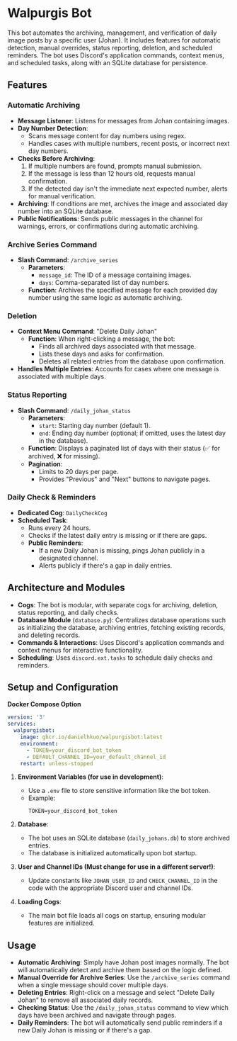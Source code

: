 # Walpurgis Bot

This bot automates the archiving, management, and verification of daily image posts by a specific user (Johan). It includes features for automatic detection, manual overrides, status reporting, deletion, and scheduled reminders. The bot uses Discord's application commands, context menus, and scheduled tasks, along with an SQLite database for persistence.

## Features

### Automatic Archiving
- **Message Listener**: Listens for messages from Johan containing images.
- **Day Number Detection**: 
  - Scans message content for day numbers using regex.
  - Handles cases with multiple numbers, recent posts, or incorrect next day numbers.
- **Checks Before Archiving**:
  1. If multiple numbers are found, prompts manual submission.
  2. If the message is less than 12 hours old, requests manual confirmation.
  3. If the detected day isn't the immediate next expected number, alerts for manual verification.
- **Archiving**: If conditions are met, archives the image and associated day number into an SQLite database.
- **Public Notifications**: Sends public messages in the channel for warnings, errors, or confirmations during automatic archiving.

### Archive Series Command
- **Slash Command**: `/archive_series`
  - **Parameters**:
    - `message_id`: The ID of a message containing images.
    - `days`: Comma-separated list of day numbers.
  - **Function**: Archives the specified message for each provided day number using the same logic as automatic archiving.

### Deletion
- **Context Menu Command**: "Delete Daily Johan"
  - **Function**: When right-clicking a message, the bot:
    - Finds all archived days associated with that message.
    - Lists these days and asks for confirmation.
    - Deletes all related entries from the database upon confirmation.
- **Handles Multiple Entries**: Accounts for cases where one message is associated with multiple days.

### Status Reporting
- **Slash Command**: `/daily_johan_status`
  - **Parameters**:
    - `start`: Starting day number (default 1).
    - `end`: Ending day number (optional; if omitted, uses the latest day in the database).
  - **Function**: Displays a paginated list of days with their status (✅ for archived, ❌ for missing).
  - **Pagination**: 
    - Limits to 20 days per page.
    - Provides "Previous" and "Next" buttons to navigate pages.

### Daily Check & Reminders
- **Dedicated Cog**: `DailyCheckCog`
- **Scheduled Task**:
  - Runs every 24 hours.
  - Checks if the latest daily entry is missing or if there are gaps.
  - **Public Reminders**:
    - If a new Daily Johan is missing, pings Johan publicly in a designated channel.
    - Alerts publicly if there's a gap in daily entries.

## Architecture and Modules

- **Cogs**: The bot is modular, with separate cogs for archiving, deletion, status reporting, and daily checks.
- **Database Module** (`database.py`): Centralizes database operations such as initializing the database, archiving entries, fetching existing records, and deleting records.
- **Commands & Interactions**: Uses Discord's application commands and context menus for interactive functionality.
- **Scheduling**: Uses `discord.ext.tasks` to schedule daily checks and reminders.

## Setup and Configuration

**Docker Compose Option**
```yaml
version: '3'
services:
  walpurgisbot:
    image: ghcr.io/danielhkuo/walpurgisbot:latest
    environment:
      - TOKEN=your_discord_bot_token
      - DEFAULT_CHANNEL_ID=your_default_channel_id
    restart: unless-stopped
```


1. **Environment Variables (for use in development)**:
   - Use a `.env` file to store sensitive information like the bot token.
   - Example:
     ```
     TOKEN=your_discord_bot_token
     ```
2. **Database**:
   - The bot uses an SQLite database (`daily_johans.db`) to store archived entries.
   - The database is initialized automatically upon bot startup.

3. **User and Channel IDs (Must change for use in a different server!)**:
   - Update constants like `JOHAN_USER_ID` and `CHECK_CHANNEL_ID` in the code with the appropriate Discord user and channel IDs.

4. **Loading Cogs**:
   - The main bot file loads all cogs on startup, ensuring modular features are initialized.

## Usage

- **Automatic Archiving**: Simply have Johan post images normally. The bot will automatically detect and archive them based on the logic defined.
- **Manual Override for Archive Series**: Use the `/archive_series` command when a single message should cover multiple days.
- **Deleting Entries**: Right-click on a message and select "Delete Daily Johan" to remove all associated daily records.
- **Checking Status**: Use the `/daily_johan_status` command to view which days have been archived and navigate through pages.
- **Daily Reminders**: The bot will automatically send public reminders if a new Daily Johan is missing or if there's a gap.